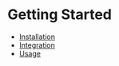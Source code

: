 # Getting Started

*   [Installation](installation.md)
*   [Integration](integration.md)
*   [Usage](usage.md)
